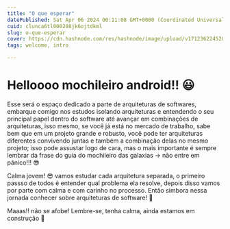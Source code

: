 ```yaml
---
title: "O que esperar"
datePublished: Sat Apr 06 2024 00:11:08 GMT+0000 (Coordinated Universal Time)
cuid: clunca6tl000208jk6ojtdkml
slug: o-que-esperar
cover: https://cdn.hashnode.com/res/hashnode/image/upload/v1712362245289/03ed01da-435e-4855-b2cd-81f17988371c.png
tags: welcome, intro

---
```


# Helloooo mochileiro android!! 😃

Esse será o espaço dedicado a parte de arquiteturas de softwares, embarque comigo nos estudos isolando arquiteturas e entendendo o seu principal papel dentro do software até avançar em combinações de arquiteturas, isso mesmo, se você já está no mercado de trabalho, sabe bem que em um projeto grande e robusto, você pode ter arquiteturas diferentes convivendo juntas e também a combinação delas no mesmo projeto; isso pode assustar logo de cara, mas o mais importante é sempre lembrar da frase do guia do mochileiro das galaxias -> não entre em pânico!!! 😎

Calma jovem! 😎 vamos estudar cada arquitetura separada, o primeiro passso de todos é entender qual problema ela resolve, depois disso vamos por parte com calma e com carinho no processo. 
Então simbora nessa jornada conhecer sobre arquiteturas de software! 🚀

Maaas!! não se afobe! 
Lembre-se, tenha calma, ainda estamos em construção 🚧
